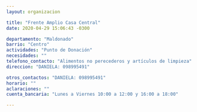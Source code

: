 ```yaml
---
layout: organizacion

title: "Frente Amplio Casa Central"
date: 2020-04-29 15:06:43 -0300

departamento: "Maldonado"
barrio: "Centro"
actividades: "Punto de Donación"
necesidades: ""
telefono_contacto: "Alimentos no perecederos y artículos de limpieza"
direccion: "DANIELA: 098995491"

otros_contactos: "DANIELA: 098995491"
horario: ""
aclaraciones: ""
cuenta_bancaria: "Lunes a Viernes 10:00 a 12:00 y 16:00 a 18:00"

---
```

